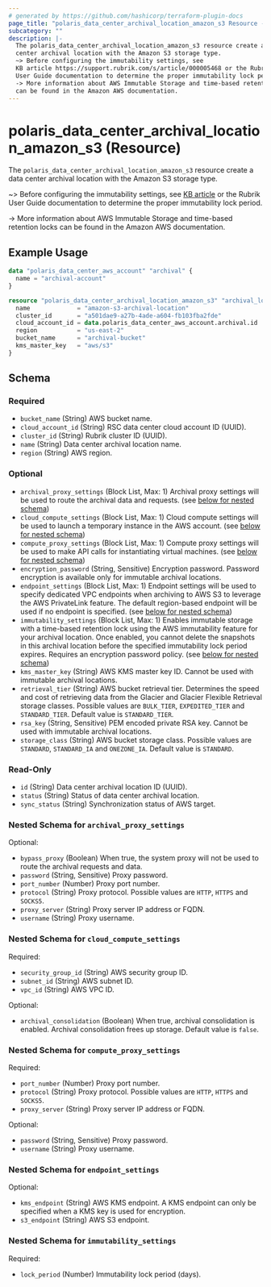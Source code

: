 ```yaml
---
# generated by https://github.com/hashicorp/terraform-plugin-docs
page_title: "polaris_data_center_archival_location_amazon_s3 Resource - terraform-provider-polaris"
subcategory: ""
description: |-
  The polaris_data_center_archival_location_amazon_s3 resource create a data
  center archival location with the Amazon S3 storage type.
  ~> Before configuring the immutability settings, see
  KB article https://support.rubrik.com/s/article/000005468 or the Rubrik
  User Guide documentation to determine the proper immutability lock period.
  -> More information about AWS Immutable Storage and time-based retention locks
  can be found in the Amazon AWS documentation.
---
```


# polaris_data_center_archival_location_amazon_s3 (Resource)

The `polaris_data_center_archival_location_amazon_s3` resource create a data
center archival location with the Amazon S3 storage type.

~> Before configuring the immutability settings, see
   [KB article](https://support.rubrik.com/s/article/000005468) or the Rubrik
   User Guide documentation to determine the proper immutability lock period.

-> More information about AWS Immutable Storage and time-based retention locks
   can be found in the Amazon AWS documentation.

## Example Usage

```terraform
data "polaris_data_center_aws_account" "archival" {
  name = "archival-account"
}

resource "polaris_data_center_archival_location_amazon_s3" "archival_location" {
  name             = "amazon-s3-archival-location"
  cluster_id       = "a501dae9-a27b-4ade-a604-fb103fba2fde"
  cloud_account_id = data.polaris_data_center_aws_account.archival.id
  region           = "us-east-2"
  bucket_name      = "archival-bucket"
  kms_master_key   = "aws/s3"
}
```

<!-- schema generated by tfplugindocs -->
## Schema

### Required

- `bucket_name` (String) AWS bucket name.
- `cloud_account_id` (String) RSC data center cloud account ID (UUID).
- `cluster_id` (String) Rubrik cluster ID (UUID).
- `name` (String) Data center archival location name.
- `region` (String) AWS region.

### Optional

- `archival_proxy_settings` (Block List, Max: 1) Archival proxy settings will be used to route the archival data and requests. (see [below for nested schema](#nestedblock--archival_proxy_settings))
- `cloud_compute_settings` (Block List, Max: 1) Cloud compute settings will be used to launch a temporary instance in the AWS account. (see [below for nested schema](#nestedblock--cloud_compute_settings))
- `compute_proxy_settings` (Block List, Max: 1) Compute proxy settings will be used to make API calls for instantiating virtual machines. (see [below for nested schema](#nestedblock--compute_proxy_settings))
- `encryption_password` (String, Sensitive) Encryption password. Password encryption is available only for immutable archival locations.
- `endpoint_settings` (Block List, Max: 1) Endpoint settings will be used to specify dedicated VPC endpoints when archiving to AWS S3 to leverage the AWS PrivateLink feature. The default region-based endpoint will be used if no endpoint is specified. (see [below for nested schema](#nestedblock--endpoint_settings))
- `immutability_settings` (Block List, Max: 1) Enables immutable storage with a time-based retention lock using the AWS immutability feature for your archival location. Once enabled, you cannot delete the snapshots in this archival location before the specified immutability lock period expires. Requires an encryption password policy. (see [below for nested schema](#nestedblock--immutability_settings))
- `kms_master_key` (String) AWS KMS master key ID. Cannot be used with immutable archival locations.
- `retrieval_tier` (String) AWS bucket retrieval tier. Determines the speed and cost of retrieving data from the Glacier and Glacier Flexible Retrieval storage classes. Possible values are `BULK_TIER`, `EXPEDITED_TIER` and `STANDARD_TIER`. Default value is `STANDARD_TIER`.
- `rsa_key` (String, Sensitive) PEM encoded private RSA key. Cannot be used with immutable archival locations.
- `storage_class` (String) AWS bucket storage class. Possible values are `STANDARD`, `STANDARD_IA` and `ONEZONE_IA`. Default value is `STANDARD`.

### Read-Only

- `id` (String) Data center archival location ID (UUID).
- `status` (String) Status of data center archival location.
- `sync_status` (String) Synchronization status of AWS target.

<a id="nestedblock--archival_proxy_settings"></a>
### Nested Schema for `archival_proxy_settings`

Optional:

- `bypass_proxy` (Boolean) When true, the system proxy will not be used to route the archival requests and data.
- `password` (String, Sensitive) Proxy password.
- `port_number` (Number) Proxy port number.
- `protocol` (String) Proxy protocol. Possible values are `HTTP`, `HTTPS` and `SOCKS5`.
- `proxy_server` (String) Proxy server IP address or FQDN.
- `username` (String) Proxy username.


<a id="nestedblock--cloud_compute_settings"></a>
### Nested Schema for `cloud_compute_settings`

Required:

- `security_group_id` (String) AWS security group ID.
- `subnet_id` (String) AWS subnet ID.
- `vpc_id` (String) AWS VPC ID.

Optional:

- `archival_consolidation` (Boolean) When true, archival consolidation is enabled. Archival consolidation frees up storage. Default value is `false`.


<a id="nestedblock--compute_proxy_settings"></a>
### Nested Schema for `compute_proxy_settings`

Required:

- `port_number` (Number) Proxy port number.
- `protocol` (String) Proxy protocol. Possible values are `HTTP`, `HTTPS` and `SOCKS5`.
- `proxy_server` (String) Proxy server IP address or FQDN.

Optional:

- `password` (String, Sensitive) Proxy password.
- `username` (String) Proxy username.


<a id="nestedblock--endpoint_settings"></a>
### Nested Schema for `endpoint_settings`

Optional:

- `kms_endpoint` (String) AWS KMS endpoint. A KMS endpoint can only be specified when a KMS key is used for encryption.
- `s3_endpoint` (String) AWS S3 endpoint.


<a id="nestedblock--immutability_settings"></a>
### Nested Schema for `immutability_settings`

Required:

- `lock_period` (Number) Immutability lock period (days).
